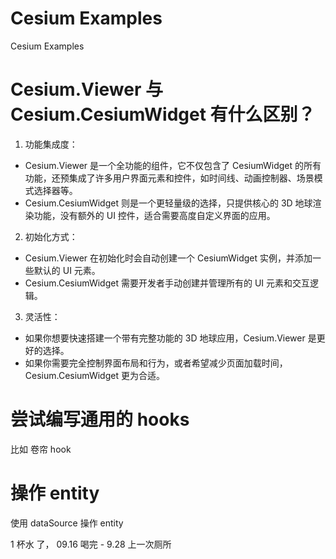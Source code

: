 # Cesium Examples

Cesium Examples

# Cesium.Viewer 与 Cesium.CesiumWidget 有什么区别？

1. 功能集成度：

- Cesium.Viewer 是一个全功能的组件，它不仅包含了 CesiumWidget 的所有功能，还预集成了许多用户界面元素和控件，如时间线、动画控制器、场景模式选择器等。
- Cesium.CesiumWidget 则是一个更轻量级的选择，只提供核心的 3D 地球渲染功能，没有额外的 UI 控件，适合需要高度自定义界面的应用。

2. 初始化方式：

- Cesium.Viewer 在初始化时会自动创建一个 CesiumWidget 实例，并添加一些默认的 UI 元素。
- Cesium.CesiumWidget 需要开发者手动创建并管理所有的 UI 元素和交互逻辑。

3. 灵活性：

- 如果你想要快速搭建一个带有完整功能的 3D 地球应用，Cesium.Viewer 是更好的选择。
- 如果你需要完全控制界面布局和行为，或者希望减少页面加载时间，Cesium.CesiumWidget 更为合适。


# 尝试编写通用的 hooks

比如 卷帘 hook


# 操作 entity

使用 dataSource 操作 entity


1 杯水 了， 09.16 喝完 - 9.28 上一次厕所
